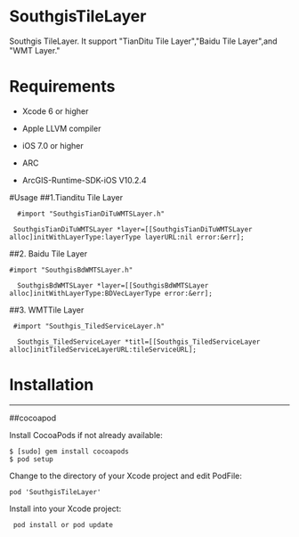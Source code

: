 # SouthgisTileLayer
Southgis TileLayer. It support "TianDitu Tile Layer","Baidu Tile Layer",and "WMT Layer."
# Requirements
* Xcode 6 or higher

* Apple LLVM compiler

* iOS 7.0 or higher

* ARC

* ArcGIS-Runtime-SDK-iOS V10.2.4 

#Usage
  ##1.Tianditu Tile Layer
  
      #import "SouthgisTianDiTuWMTSLayer.h"
      
     SouthgisTianDiTuWMTSLayer *layer=[[SouthgisTianDiTuWMTSLayer alloc]initWithLayerType:layerType layerURL:nil error:&err];
     
  ##2. Baidu Tile Layer 
  
    #import "SouthgisBdWMTSLayer.h"
    
      SouthgisBdWMTSLayer *layer=[[SouthgisBdWMTSLayer alloc]initWithLayerType:BDVecLayerType error:&err];

  ##3. WMTTile Layer
  
     #import "Southgis_TiledServiceLayer.h"
     
      Southgis_TiledServiceLayer *titl=[[Southgis_TiledServiceLayer alloc]initTiledServiceLayerURL:tileServiceURL];
         
# Installation
-----
##cocoapod


Install CocoaPods if not already available:
   
    $ [sudo] gem install cocoapods
    $ pod setup

Change to the directory of your Xcode project and edit PodFile:

    pod 'SouthgisTileLayer'

Install into your Xcode project:
  
     pod install or pod update
  
